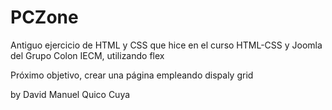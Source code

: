 # PCZone
Antiguo ejercicio de HTML y CSS que hice en el curso HTML-CSS y Joomla del Grupo Colon IECM, utilizando flex

Próximo objetivo, crear una página empleando dispaly grid

by David Manuel Quico Cuya
